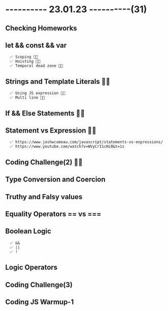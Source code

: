 # ---------- 23.01.23 ----------(31)

## Checking Homeworks

## let && const && var

      ✅ Scoping 👍🏻
      ✅ Hoisting 👍🏻
      ✅ Temporal dead zone 👍🏻

## Strings and Template Literals 👍🏻

      ✅ Using JS expression 👍🏻
      ✅ Multi line 👍🏻

## If && Else Statements 👍🏻

## Statement vs Expression 👍🏻

      ✅ https://www.joshwcomeau.com/javascript/statements-vs-expressions/
      ✅ https://www.youtube.com/watch?v=WVyCrI1cHi8&t=1s

## Coding Challenge(2) 👍🏻

## Type Conversion and Coercion

## Truthy and Falsy values

## Equality Operators == vs ===

## Boolean Logic

      ✅ &&
      ✅ ||
      ✅ !

## Logic Operators

## Coding Challenge(3)

## Coding JS Warmup-1
